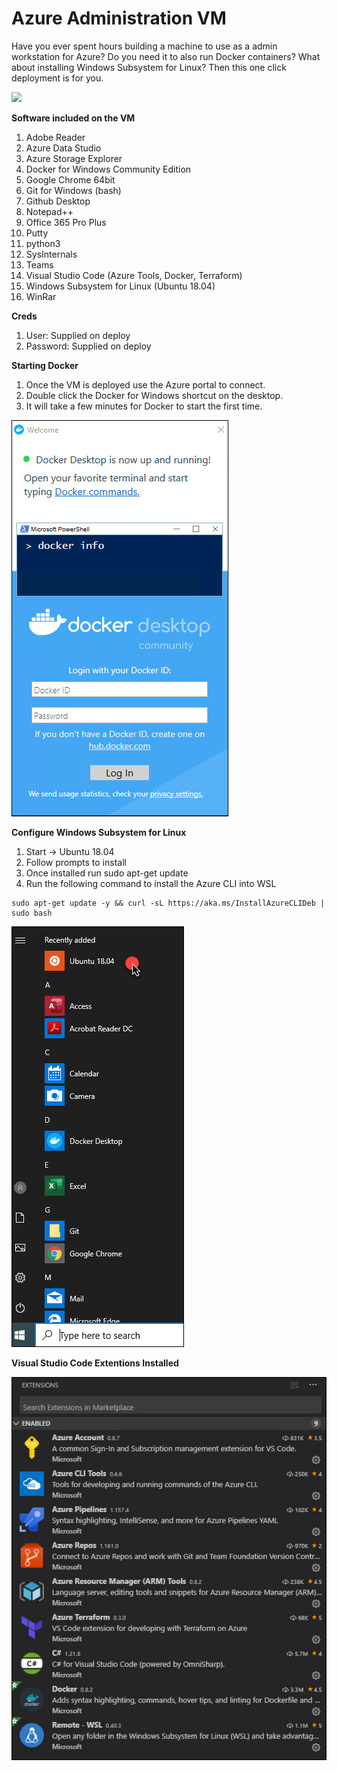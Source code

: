 # Azure Administration VM
Have you ever spent hours building a machine to use as a admin workstation for Azure?  Do you need it to also run Docker containers?  What about installing Windows Subsystem for Linux?  Then this one click deployment is for you.

<a href="https://portal.azure.com/#create/Microsoft.Template/uri/https%3A%2F%2Fraw.githubusercontent.com%2Fdeltadan%2Fazure-admin-vm%2Fmaster%2Fazure-deploy.json" target="_blank">
    <img src="http://azuredeploy.net/deploybutton.png"/>
</a>

**Software included on the VM**

1. Adobe Reader
1. Azure Data Studio
1. Azure Storage Explorer
1. Docker for Windows Community Edition
1. Google Chrome 64bit
1. Git for Windows (bash)
1. Github Desktop
1. Notepad++
1. Office 365 Pro Plus
1. Putty
1. python3
1. SysInternals
1. Teams
1. Visual Studio Code (Azure Tools, Docker, Terraform)
1. Windows Subsystem for Linux (Ubuntu 18.04)
1. WinRar


**Creds**
1. User: Supplied on deploy
1. Password: Supplied on deploy

**Starting Docker**
1. Once the VM is deployed use the Azure portal to connect.
1. Double click the Docker for Windows shortcut on the desktop.
1. It will take a few minutes for Docker to start the first time.

![alt text](https://github.com/deltadan/azure-admin-vm/blob/master/media/dockerrun.jpg "Docker is Running on Windows 10 in Azure!")


**Configure Windows Subsystem for Linux**
1. Start -> Ubuntu 18.04
1. Follow prompts to install
1. Once installed run sudo apt-get update
1. Run the following command to install the Azure CLI into WSL

```
sudo apt-get update -y && curl -sL https://aka.ms/InstallAzureCLIDeb | sudo bash
```

![alt text](https://github.com/deltadan/azure-admin-vm/blob/master/media/wsl.jpg "Configure Ubuntu for Windows")

**Visual Studio Code Extentions Installed**

![alt text](https://github.com/deltadan/azure-admin-vm/blob/master/media/vscode.jpg "Configure Ubuntu for Windows")




